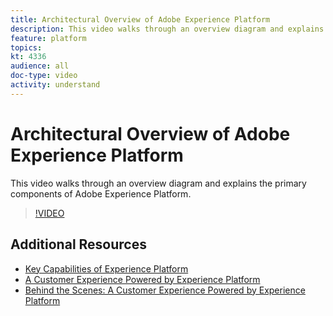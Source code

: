 ```yaml
---
title: Architectural Overview of Adobe Experience Platform
description: This video walks through an overview diagram and explains the primary components of Adobe Experience Platform.
feature: platform
topics:
kt: 4336
audience: all
doc-type: video
activity: understand
---
```


# Architectural Overview of Adobe Experience Platform

This video walks through an overview diagram and explains the primary components of Adobe Experience Platform.

>[!VIDEO](https://video.tv.adobe.com/v/32456t1?quality=12&learn=on)

## Additional Resources

* [Key Capabilities of Experience Platform](key-capabilities.md)
* [A Customer Experience Powered by Experience Platform](a-customer-experience-powered-by-experience-platform.md)
* [Behind the Scenes: A Customer Experience Powered by Experience Platform](behind-the-scenes-a-customer-experience-powered-by-experience-platform.md)
